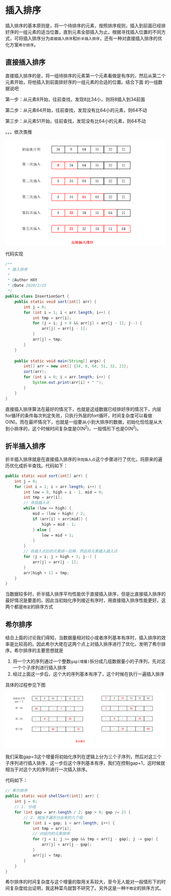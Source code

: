 # 插入排序

插入排序的基本原则是，将一个待排序的元素，按照排序规则，插入到前面已经排好序的一组元素的适当位置，直到元素全部插入为止。根据寻找插入位置的不同方式，可将插入排序分为`直接插入排序`和`折半插入排序`，还有一种对直接插入排序的优化方案`希尔排序`。

## 直接插入排序

直接插入排序的是，将一组待排序的元素第一个元素看做是有序的，然后从第二个元素开始，将他插入到前面排好序的一组元素的合适的位置。结合下面 的一组数据说吧

第一步：从元素8开始，往前查找，发现8比34小，则将8插入到34前面

第二步：从元素64开始，往前查找，发现没有比64小的元素，则64不动

第三步：从元素51开始，往前查找，发现没有比64小的元素，则64不动

。。。依次类推

<img src="直接插入排序.png" alt="直接插入排序" style="zoom:67%;" />

代码实现

```java
/**
 * 插入排序
 *
 * @Author HXY
 * @Date 2020/2/25
 */
public class InsertionSort {
    public static void sort(int[] arr) {
        int j = 0;
        for (int i = 1; i < arr.length; i++) {
            int tmp = arr[i];
            for (j = i; j > 0 && arr[j] < arr[j - 1]; j--) {
                arr[j] = arr[j - 1];
            }
            arr[j] = tmp;
        }
    }

    public static void main(String[] args) {
        int[] arr = new int[] {34, 8, 64, 51, 32, 21};
        sort(arr);
        for (int i = 0; i < arr.length; i++) {
            System.out.print(arr[i] + " ");
        }
    }
}
```

直接插入排序算法在最好的情况下，也就是这组数据已经排好序的情况下，内层for循环的条件每次判定失败，只执行外层的fort循环，时间复杂度可以看做O(N)。而在最坏情况下，也就是一组要从小到大排序的数据，初始化恰恰是从大到小排序的，这个时候时间复杂度是O(N<sup>2</sup>)，一般情形下也是O(N<sup>2</sup>)。

## 折半插入排序

折半插入排序就是在直接插入排序的`寻找插入点`这个步骤进行了优化，将原来的遍历优化成折半查找。代码如下：

```java
public static void sort(int[] arr) {
    int j = 0;
    for (int i = 1; i < arr.length; i++) {
        int low = 0, high = i - 1, mid = 0;
        int tmp = arr[i];
        // 寻找插入点
        while (low <= high) {
            mid = (low + high) / 2;
            if (arr[i] < arr[mid]) {
                high = mid - 1;
            } else {
                low = mid + 1;
            }
        }
        // 将插入点后的元素统一后移，然后将元素插入插入点
        for (j = i; j > high + 1; j--) {
            arr[j] = arr[j - 1];
        }
        arr[high + 1] = tmp;
    }
}
```

当数据较多时，折半插入排序平均性能优于直接插入排序，但是比直接插入排序的最好情况是要差的。因此当初始化序列接近有序时，用直接插入排序性能更好。这两个都是`稳定`的排序方式

## 希尔排序

结合上面的讨论我们得知，当数据量相对较小或者序列基本有序时，插入排序的效率是比较高的。因此希尔大佬在这两个点上对插入排序进行了优化，发明了希尔排序。希尔排序的主要思想就是

1. 将一个大的序列通过一个整数`gap(增量)`拆分成几组数据量小的子序列，先对这一个个子序列进行插入排序
2. 经过上面这一步后，这个大的序列基本有序了，这个时候在执行一遍插入排序

具体的过程参见下图

<img src="希尔排序.png" alt="直接插入排序" style="zoom:80%;" />

我们采取gap=3这个增量将初始化序列在逻辑上分为三个子序列，然后对这三个子序列进行插入排序，这一步后这个序列基本有序，我们在控制gap=1，这时候就相当于对这个大的序列进行一次插入排序。

代码如下：

```java
// 希尔排序
public static void shellSort(int[] arr) {
    int j = 0;
    // 1. 分组
    for (int gap = arr.length / 2; gap > 0; gap /= 2) {
        // 2. 相当于遍历分出来的几个组
        for (int i = gap; i < arr.length; i++) {
            int tmp = arr[i];
            // 对组内的元素排序
            for (j = i; j >= gap && tmp < arr[j - gap]; j -= gap) {
                arr[j] = arr[j - gap];
            }
            arr[j] = tmp;
        }
    }
}
```

希尔排序的时间复杂度与这个增量的取用关系较大，至今无人能对一般情形下的时间复杂度给出证明，我这种菜鸟就暂不研究了。另外这是一种`不稳定`的排序方式。